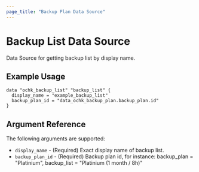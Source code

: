 ```yaml
---
page_title: "Backup Plan Data Source"
---
```


# Backup List Data Source

Data Source for getting backup list by display name.

## Example Usage

```hcl
data "ochk_backup_list" "backup_list" {
  display_name = "example_backup_list"
  backup_plan_id = "data_ochk_backup_plan.backup_plan.id"
}
```

## Argument Reference

The following arguments are supported:

* `display_name` - (Required) Exact display name of backup list.
* `backup_plan_id` - (Required) Backup plan id, for instance: backup_plan = "Platinium",
  backup_list = "Platinium (1 month / 8h)"
